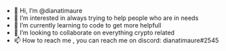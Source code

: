 - 👋 Hi, I’m @dianatimaure
- 👀 I’m interested in always trying to help people who are in needs
- 🌱 I’m currently learning to code to get more helpfull
- 💞️ I’m looking to collaborate on everything crypto related
- 📫 How to reach me , you can reach me on discord: dianatimaure#2545

<!---
dianatimaure/dianatimaure is a ✨ special ✨ repository because its `README.md` (this file) appears on your GitHub profile.
You can click the Preview link to take a look at your changes.
--->
